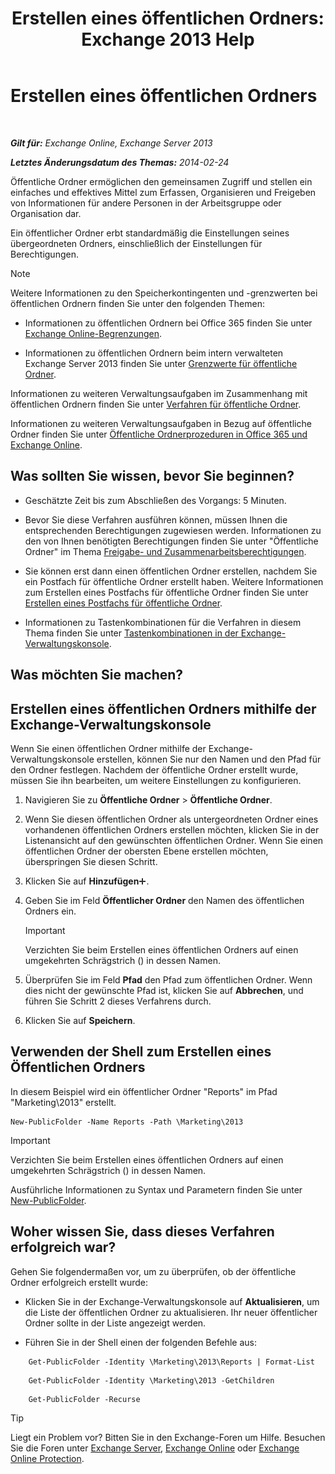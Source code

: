 ﻿---
title: 'Erstellen eines öffentlichen Ordners: Exchange 2013 Help'
TOCTitle: Erstellen eines öffentlichen Ordners
ms:assetid: 6d252e60-c8d0-4efd-b9d7-ba5284a6f8ab
ms:mtpsurl: https://technet.microsoft.com/de-de/library/Bb691104(v=EXCHG.150)
ms:contentKeyID: 50475898
ms.date: 04/24/2018
mtps_version: v=EXCHG.150
f1_keywords:
- Microsoft.Exchange.Management.PublicFolders.NewPublicFolderWizardForm.NewPublicFolderWizardPage
ms.translationtype: HT
---

# Erstellen eines öffentlichen Ordners

 

_**Gilt für:** Exchange Online, Exchange Server 2013_

_**Letztes Änderungsdatum des Themas:** 2014-02-24_

Öffentliche Ordner ermöglichen den gemeinsamen Zugriff und stellen ein einfaches und effektives Mittel zum Erfassen, Organisieren und Freigeben von Informationen für andere Personen in der Arbeitsgruppe oder Organisation dar.

Ein öffentlicher Ordner erbt standardmäßig die Einstellungen seines übergeordneten Ordners, einschließlich der Einstellungen für Berechtigungen.


> [!NOTE]
> Weitere Informationen zu den Speicherkontingenten und -grenzwerten bei öffentlichen Ordnern finden Sie unter den folgenden Themen: 
> <UL>
> <LI>
> <P>Informationen zu öffentlichen Ordnern bei Office 365 finden Sie unter <A href="https://go.microsoft.com/fwlink/?linkid=391188">Exchange Online-Begrenzungen</A>.</P>
> <LI>
> <P>Informationen zu öffentlichen Ordnern beim intern verwalteten Exchange Server 2013 finden Sie unter <A href="limits-for-public-folders-exchange-2013-help.md">Grenzwerte für öffentliche Ordner</A>.</P></LI></UL>



Informationen zu weiteren Verwaltungsaufgaben im Zusammenhang mit öffentlichen Ordnern finden Sie unter [Verfahren für öffentliche Ordner](public-folder-procedures-exchange-2013-help.md).

Informationen zu weiteren Verwaltungsaufgaben in Bezug auf öffentliche Ordner finden Sie unter [Öffentliche Ordnerprozeduren in Office 365 und Exchange Online](https://technet.microsoft.com/de-de/library/jj966272\(v=exchg.150\)).

## Was sollten Sie wissen, bevor Sie beginnen?

  - Geschätzte Zeit bis zum Abschließen des Vorgangs: 5 Minuten.

  - Bevor Sie diese Verfahren ausführen können, müssen Ihnen die entsprechenden Berechtigungen zugewiesen werden. Informationen zu den von Ihnen benötigten Berechtigungen finden Sie unter "Öffentliche Ordner" im Thema [Freigabe- und Zusammenarbeitsberechtigungen](sharing-and-collaboration-permissions-exchange-2013-help.md).

  - Sie können erst dann einen öffentlichen Ordner erstellen, nachdem Sie ein Postfach für öffentliche Ordner erstellt haben. Weitere Informationen zum Erstellen eines Postfachs für öffentliche Ordner finden Sie unter [Erstellen eines Postfachs für öffentliche Ordner](https://review.docs.microsoft.com/de-de/exchange/collaboration-exo/public-folders/create-public-folder-mailbox).

  - Informationen zu Tastenkombinationen für die Verfahren in diesem Thema finden Sie unter [Tastenkombinationen in der Exchange-Verwaltungskonsole](keyboard-shortcuts-in-the-exchange-admin-center-exchange-online-protection-help.md).

## Was möchten Sie machen?

## Erstellen eines öffentlichen Ordners mithilfe der Exchange-Verwaltungskonsole

Wenn Sie einen öffentlichen Ordner mithilfe der Exchange-Verwaltungskonsole erstellen, können Sie nur den Namen und den Pfad für den Ordner festlegen. Nachdem der öffentliche Ordner erstellt wurde, müssen Sie ihn bearbeiten, um weitere Einstellungen zu konfigurieren.

1.  Navigieren Sie zu **Öffentliche Ordner** \> **Öffentliche Ordner**.

2.  Wenn Sie diesen öffentlichen Ordner als untergeordneten Ordner eines vorhandenen öffentlichen Ordners erstellen möchten, klicken Sie in der Listenansicht auf den gewünschten öffentlichen Ordner. Wenn Sie einen öffentlichen Ordner der obersten Ebene erstellen möchten, überspringen Sie diesen Schritt.

3.  Klicken Sie auf **Hinzufügen**![Hinzufügen (Symbol)](images/JJ218640.c1e75329-d6d7-4073-a27d-498590bbb558(EXCHG.150).gif "Hinzufügen (Symbol)").

4.  Geben Sie im Feld **Öffentlicher Ordner** den Namen des öffentlichen Ordners ein.
    

    > [!IMPORTANT]
    > Verzichten Sie beim Erstellen eines öffentlichen Ordners auf einen umgekehrten Schrägstrich (\) in dessen Namen.



5.  Überprüfen Sie im Feld **Pfad** den Pfad zum öffentlichen Ordner. Wenn dies nicht der gewünschte Pfad ist, klicken Sie auf **Abbrechen**, und führen Sie Schritt 2 dieses Verfahrens durch.

6.  Klicken Sie auf **Speichern**.

## Verwenden der Shell zum Erstellen eines Öffentlichen Ordners

In diesem Beispiel wird ein öffentlicher Ordner "Reports" im Pfad "Marketing\\2013" erstellt.

    New-PublicFolder -Name Reports -Path \Marketing\2013


> [!IMPORTANT]
> Verzichten Sie beim Erstellen eines öffentlichen Ordners auf einen umgekehrten Schrägstrich (\) in dessen Namen.



Ausführliche Informationen zu Syntax und Parametern finden Sie unter [New-PublicFolder](https://technet.microsoft.com/de-de/library/aa996405\(v=exchg.150\)).

## Woher wissen Sie, dass dieses Verfahren erfolgreich war?

Gehen Sie folgendermaßen vor, um zu überprüfen, ob der öffentliche Ordner erfolgreich erstellt wurde:

  - Klicken Sie in der Exchange-Verwaltungskonsole auf **Aktualisieren**, um die Liste der öffentlichen Ordner zu aktualisieren. Ihr neuer öffentlicher Ordner sollte in der Liste angezeigt werden.

  - Führen Sie in der Shell einen der folgenden Befehle aus:
    
```
    Get-PublicFolder -Identity \Marketing\2013\Reports | Format-List
```

```
    Get-PublicFolder -Identity \Marketing\2013 -GetChildren
```

```
    Get-PublicFolder -Recurse
```


> [!TIP]
> Liegt ein Problem vor? Bitten Sie in den Exchange-Foren um Hilfe. Besuchen Sie die Foren unter <A href="https://go.microsoft.com/fwlink/p/?linkid=60612">Exchange Server</A>, <A href="https://go.microsoft.com/fwlink/p/?linkid=267542">Exchange Online</A> oder <A href="https://go.microsoft.com/fwlink/p/?linkid=285351">Exchange Online Protection</A>.


